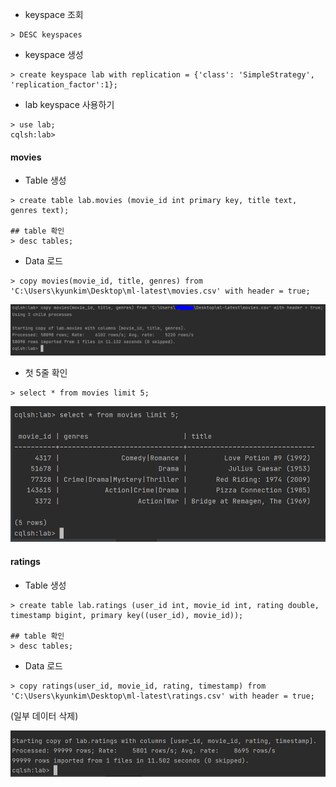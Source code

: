 - keyspace 조회

```
> DESC keyspaces
```

- keyspace 생성

```
> create keyspace lab with replication = {'class': 'SimpleStrategy', 'replication_factor':1};
```

- lab keyspace 사용하기

```
> use lab;
cqlsh:lab>
```



#### movies

- Table 생성

```
> create table lab.movies (movie_id int primary key, title text, genres text);

## table 확인
> desc tables; 
```

- Data 로드

```
> copy movies(movie_id, title, genres) from 'C:\Users\kyunkim\Desktop\ml-latest\movies.csv' with header = true;
```

![1](1.PNG)

- 첫 5줄 확인

```
> select * from movies limit 5;
```

![2](2.PNG)



#### ratings

- Table 생성

```
> create table lab.ratings (user_id int, movie_id int, rating double, timestamp bigint, primary key((user_id), movie_id));

## table 확인
> desc tables; 
```

- Data 로드

```
> copy ratings(user_id, movie_id, rating, timestamp) from 'C:\Users\kyunkim\Desktop\ml-latest\ratings.csv' with header = true;
```

(일부 데이터 삭제)

![3](3.PNG)